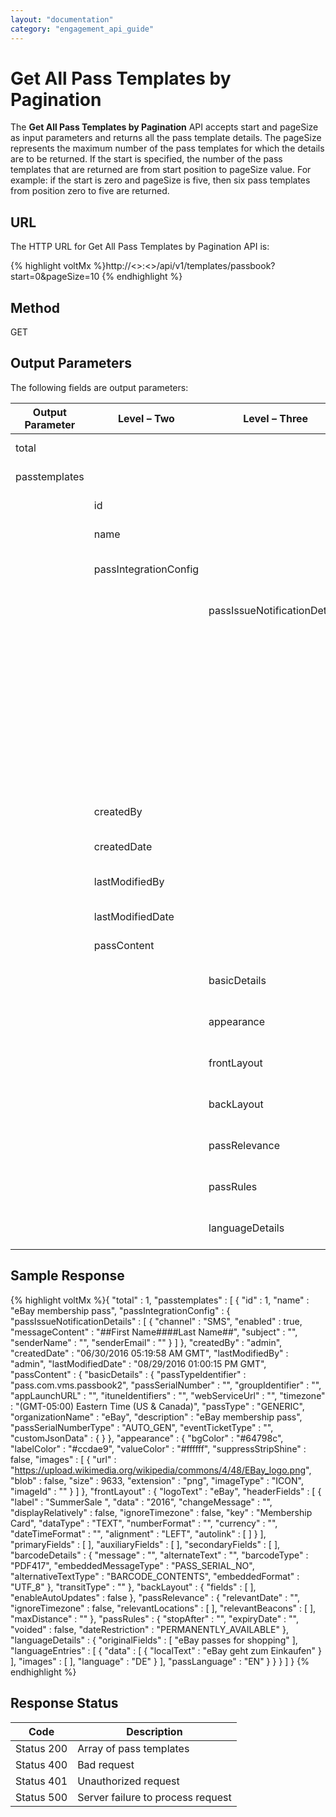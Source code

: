 ```yaml
---
layout: "documentation"
category: "engagement_api_guide"
---
```


# Get All Pass Templates by Pagination

The **Get All Pass Templates by Pagination** API accepts start and pageSize as input parameters and returns all the pass template details. The pageSize represents the maximum number of the pass templates for which the details are to be returned. If the start is specified, the number of the pass templates that are returned are from start position to pageSize value. For example: if the start is zero and pageSize is five, then six pass templates from position zero to five are returned.

## URL

The HTTP URL for Get All Pass Templates by Pagination API is:

{% highlight voltMx %}http://<<host>>:<<port>>/api/v1/templates/passbook?start=0&pageSize=10
{% endhighlight %}

## Method

GET

## Output Parameters

The following fields are output parameters:

| Output Parameter | Level – Two           | Level – Three                | Level - Four   | Description                                                                                      |
| ---------------- | --------------------- | ---------------------------- | -------------- | ------------------------------------------------------------------------------------------------ |
| total            |                       |                              |                | Total number of pass templates                                                                   |
| passtemplates    |                       |                              |                | An array of passtemplates objects                                                                |
|                  | id                    |                              |                | Unique pass ID assigned to a pass template                                                       |
|                  | name                  |                              |                | The unique name assigned to a pass template                                                      |
|                  | passIntegrationConfig |                              |                | An array of passIntegrationConfig objects                                                        |
|                  |                       | passIssueNotificationDetails |                | An array of passIssueNotificationDetails objects                                                 |
|                  |                       |                              | channel        | Channel type as push , SMS or email                                                              |
|                  |                       |                              | enabled        | If channel type is enabled or not                                                                |
|                  |                       |                              | messageContent | Message description                                                                              |
|                  |                       |                              | subject        | Subject of the pass template. The subject convey the essence of the pass template                |
|                  |                       |                              | senderName     | Name of the sender                                                                               |
|                  |                       |                              | senderEmail    | Email ID of the sender                                                                           |
|                  | createdBy             |                              |                | A user name that shows who created the pass template                                             |
|                  | createdDate           |                              |                | Date on which the pass template is created                                                       |
|                  | lastModifiedBy        |                              |                | User name showing who last modified the pass template                                            |
|                  | lastModifiedDate      |                              |                | Date the pass template was last modified                                                         |
|                  | passContent           |                              |                | An array of passContent objects                                                                  |
|                  |                       | basicDetails                 |                | An array of basicDetails objects. For more details, [see](Pass_Template.html#passtemplates)      |
|                  |                       | appearance                   |                | An array of appearance objects. For more details, [see](Pass_Template.html#appearance)           |
|                  |                       | frontLayout                  |                | An array of frontLayout objects. For more details, [see](Pass_Template.html#frontLayout)         |
|                  |                       | backLayout                   |                | An array of backLayout objects. For more details, [see](Pass_Template.html#backLayout)           |
|                  |                       | passRelevance                |                | An array of passRelevance objects. For more details, [see](Pass_Template.html#passRelevance)     |
|                  |                       | passRules                    |                | An array of passRules objects. For more details, [see](Pass_Template.html#passRules)             |
|                  |                       | languageDetails              |                | An array of languageDetails objects. For more details, [see](Pass_Template.html#languageDetails) |

## Sample Response

{% highlight voltMx %}{
"total" : 1,
"passtemplates" : [ {
"id" : 1,
"name" : "eBay membership pass",
"passIntegrationConfig" : {
"passIssueNotificationDetails" : [ {
"channel" : "SMS",
"enabled" : true,
"messageContent" : "##First Name####Last Name##",
"subject" : "",
"senderName" : "",
"senderEmail" : ""
} ]
},
"createdBy" : "admin",
"createdDate" : "06/30/2016 05:19:58 AM GMT",
"lastModifiedBy" : "admin",
"lastModifiedDate" : "08/29/2016 01:00:15 PM GMT",
"passContent" : {
"basicDetails" : {
"passTypeIdentifier" : "pass.com.vms.passbook2",
"passSerialNumber" : "",
"groupIdentifier" : "",
"appLaunchURL" : "",
"ituneIdentifiers" : "",
"webServiceUrl" : "",
"timezone" : "(GMT-05:00) Eastern Time (US & Canada)",
"passType" : "GENERIC",
"organizationName" : "eBay",
"description" : "eBay membership pass",
"passSerialNumberType" : "AUTO_GEN",
"eventTicketType" : "",
"customJsonData" : { }
},
"appearance" : {
"bgColor" : "#64798c",
"labelColor" : "#ccdae9",
"valueColor" : "#ffffff",
"suppressStripShine" : false,
"images" : [ {
"url" : "https://upload.wikimedia.org/wikipedia/commons/4/48/EBay_logo.png",
"blob" : false,
"size" : 9633,
"extension" : "png",
"imageType" : "ICON",
"imageId" : ""
} ]
},
"frontLayout" : {
"logoText" : "eBay",
"headerFields" : [ {
"label" : "SummerSale ",
"data" : "2016",
"changeMessage" : "",
"displayRelatively" : false,
"ignoreTimezone" : false,
"key" : "Membership Card",
"dataType" : "TEXT",
"numberFormat" : "",
"currency" : "",
"dateTimeFormat" : "",
"alignment" : "LEFT",
"autolink" : [ ]
} ],
"primaryFields" : [ ],
"auxiliaryFields" : [ ],
"secondaryFields" : [ ],
"barcodeDetails" : {
"message" : "",
"alternateText" : "",
"barcodeType" : "PDF417",
"embeddedMessageType" : "PASS_SERIAL_NO",
"alternativeTextType" : "BARCODE_CONTENTS",
"embeddedFormat" : "UTF_8"
},
"transitType" : ""
},
"backLayout" : {
"fields" : [ ],
"enableAutoUpdates" : false
},
"passRelevance" : {
"relevantDate" : "",
"ignoreTimezone" : false,
"relevantLocations" : [ ],
"relevantBeacons" : [ ],
"maxDistance" : ""
},
"passRules" : {
"stopAfter" : "",
"expiryDate" : "",
"voided" : false,
"dateRestriction" : "PERMANENTLY_AVAILABLE"
},
"languageDetails" : {
"originalFields" : [ "eBay passes for shopping" ],
"languageEntries" : [ {
"data" : [ {
"localText" : "eBay geht zum Einkaufen"
} ],
"images" : [ ],
"language" : "DE"
} ],
"passLanguage" : "EN"
}
}
} ]
}
{% endhighlight %}

## Response Status

| Code       | Description                       |
| ---------- | --------------------------------- |
| Status 200 | Array of pass templates           |
| Status 400 | Bad request                       |
| Status 401 | Unauthorized request              |
| Status 500 | Server failure to process request |

